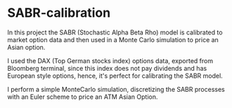 # SABR-calibration

In this project the SABR (Stochastic Alpha Beta Rho) model is calibrated to market option data and then used in a Monte Carlo simulation to price an Asian option.

I used the DAX (Top German stocks index) options data, exported from Bloomberg terminal, since this index does not pay dividends and has European style options, hence, it's perfect for calibrating the SABR model.

I perform a simple MonteCarlo simulation, discretizing the SABR processes with an Euler scheme to price an ATM Asian Option.
